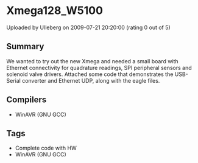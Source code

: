 # Xmega128_W5100

Uploaded by Ulleberg on 2009-07-21 20:20:00 (rating 0 out of 5)

## Summary

We wanted to try out the new Xmega and needed a small board with Ethernet connectivity for quadrature readings, SPI peripheral sensors and solenoid valve drivers. Attached some code that demonstrates the USB-Serial converter and Ethernet UDP, along with the eagle files.

## Compilers

- WinAVR (GNU GCC)

## Tags

- Complete code with HW
- WinAVR (GNU GCC)
